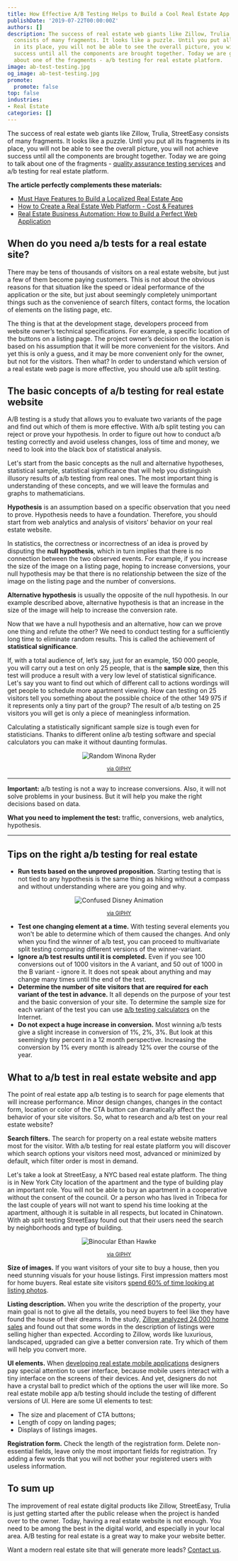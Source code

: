 ```yaml
---
title: How Effective A/B Testing Helps to Build a Cool Real Estate App
publishDate: '2019-07-22T00:00:00Z'
authors: []
description: The success of real estate web giants like Zillow, Trulia, StreetEasy
  consists of many fragments. It looks like a puzzle. Until you put all its fragments
  in its place, you will not be able to see the overall picture, you will not achieve
  success until all the components are brought together. Today we are going to talk
  about one of the fragments - a/b testing for real estate platform.
image: ab-test-testing.jpg
og_image: ab-test-testing.jpg
promote:
  promote: false
top: false
industries:
- Real Estate
categories: []
---
```

The success of real estate web giants like Zillow, Trulia, StreetEasy consists of many fragments. It looks like a puzzle. Until you put all its fragments in its place, you will not be able to see the overall picture, you will not achieve success until all the components are brought together. Today we are going to talk about one of the fragments - [quality assurance testing services](https://anadea.info/services/quality-assurance) and a/b testing for real estate platform.

**The article perfectly complements these materials:**

* [Must Have Features to Build a Localized Real Estate App](https://anadea.info/blog/how-to-embrace-the-power-of-mobile-apps-for-your-real-estate-business)
* [How to Create a Real Estate Web Platform - Cost & Features](https://anadea.info/blog/how-to-create-a-real-estate-web-platform)
* [Real Estate Business Automation: How to Build a Perfect Web Application](https://anadea.info/blog/real-estate-business-automation)

## When do you need a/b tests for a real estate site?

There may be tens of thousands of visitors on a real estate website, but just a few of them become paying customers. This is not about the obvious reasons for that situation like the speed or ideal performance of the application or the site, but just about seemingly completely unimportant things such as the convenience of search filters, contact forms, the location of elements on the listing page, etc.

The thing is that at the development stage, developers proceed from website owner’s technical specifications. For example, a specific location of the buttons on a listing page. The project owner’s decision on the location is based on his assumption that it will be more convenient for the visitors. And yet this is only a guess, and it may be more convenient only for the owner, but not for the visitors. Then what? In order to understand which version of a real estate web page is more effective, you should use a/b split testing.

## The basic concepts of a/b testing for real estate website

A/B testing is a study that allows you to evaluate two variants of the page and find out which of them is more effective. With a/b split testing you can reject or prove your hypothesis. In order to figure out how to conduct a/b testing correctly and avoid useless changes, loss of time and money, we need to look into the black box of statistical analysis.

Let's start from the basic concepts as the null and alternative hypotheses, statistical sample, statistical significance that will help you distinguish illusory results of a/b testing from real ones. The most important thing is understanding of these concepts, and we will leave the formulas and graphs to mathematicians.

**Hypothesis** is an assumption based on a specific observation that you need to prove. Hypothesis needs to have a foundation. Therefore, you should start from web analytics and analysis of visitors' behavior on your real estate website.

In statistics, the correctness or incorrectness of an idea is proved by disputing the **null hypothesis**, which in turn implies that there is no connection between the two observed events. For example, if you increase the size of the image on a listing page, hoping to increase conversions, your null hypothesis may be that there is no relationship between the size of the image on the listing page and the number of conversions.

**Alternative hypothesis** is usually the opposite of the null hypothesis. In our example described above, alternative hypothesis is that an increase in the size of the image will help to increase the conversion rate.

Now that we have a null hypothesis and an alternative, how can we prove one thing and refute the other? We need to conduct testing for a sufficiently long time to eliminate random results. This is called the achievement of **statistical significance**.

If, with a total audience of, let’s say, just for an example, 150 000 people, you will carry out a test on only 25 people, that is the **sample size**, then this test will produce a result with a very low level of statistical significance. Let's say you want to find out which of different call to actions wordings will get people to schedule more apartment viewing. How can testing on 25 visitors tell you something about the possible choice of the other 149 975 if it represents only a tiny part of the group? The result of a/b testing on 25 visitors you will get is only a piece of meaningless information.

Calculating a statistically significant sample size is tough even for statisticians. Thanks to different online a/b testing software and special calculators you can make it without daunting formulas.

<center><img src="https://media.giphy.com/media/26xBI73gWquCBBCDe/giphy.gif" alt="Random Winona Ryder"></center>
<p align="center"><sub><a href="https://media.giphy.com/media/26xBI73gWquCBBCDe/giphy.gif">via GIPHY</a></sub></p>

---
**Important:** a/b testing is not a way to increase conversions. Also, it will not solve problems in your business. But it will help you make the right decisions based on data.

**What you need to implement the test:** traffic, conversions, web analytics, hypothesis.

---

## Tips on the right a/b testing for real estate

* **Run tests based on the unproved proposition.** Starting testing that is not tied to any hypothesis is the same thing as hiking without a compass and without understanding where are you going and why.

<center><img src="https://i.giphy.com/mPytjcsG3XS4o.gif" alt="Confused Disney Animation"></center>
<p align="center"><sub><a href="https://giphy.com/gifs/confused-lost-disney-mPytjcsG3XS4o">via GIPHY</a></sub></p>

* **Test one changing element at a time.** With testing several elements you won't be able to determine which of them caused the changes. And only when you find the winner of a/b test, you can proceed to multivariate split testing comparing different versions of the winner-variant.
* **Ignore a/b test results until it is completed.** Even if you see 100 conversions out of 1000 visitors in the A variant, and 50 out of 1000 in the B variant - ignore it. It does not speak about anything and may change many times until the end of the test.
* **Determine the number of site visitors that are required for each variant of the test in advance.** It all depends on the purpose of your test and the basic conversion of your site. To determine the sample size for each variant of the test you can use [a/b testing calculators](https://abtestguide.com/calc/) on the Internet.
* **Do not expect a huge increase in conversion.** Most winning a/b tests give a slight increase in conversion of 1%, 2%, 3%. But look at this seemingly tiny percent in a 12 month perspective. Increasing the conversion by 1% every month is already 12% over the course of the year.

## What to a/b test in real estate website and app

The point of real estate app a/b testing is to search for page elements that will increase performance. Minor design changes, changes in the contact form, location or color of the CTA button can dramatically affect the behavior of your site visitors. So, what to research and a/b test on your real estate website?

**Search filters.** The search for property on a real estate website matters most for the visitor. With a/b testing for real estate platform you will discover which search options your visitors need most, advanced or minimized by default, which filter order is most in demand.

Let's take a look at StreetEasy, a NYC based real estate platform. The thing is in New York City location of the apartment and the type of building play an important role. You will not be able to buy an apartment in a cooperative without the consent of the council. Or a person who has lived in Tribeca for the last couple of years will not want to spend his time looking at the apartment, although it is suitable in all respects, but located in Chinatown. With ab split testing StreetEasy found out that their users need the search by neighborhoods and type of building.

<center><img src="https://media.giphy.com/media/l2JhORT5IFnj6ioko/giphy.gif" alt="Binocular Ethan Hawke"></center>
<p align="center"><sub><a href="https://giphy.com/gifs/focusworld-focus-world-in-a-valley-of-violence-l2JhORT5IFnj6ioko">via GIPHY</a></sub></p>

**Size of images.** If you want visitors of your site to buy a house, then you need stunning visuals for your house listings. First impression matters most for home buyers. Real estate site visitors [spend 60% of time looking at listing photos](https://www.wsj.com/articles/SB10001424127887324077704578360750949646798).

**Listing description.** When you write the description of the property, your main goal is not to give all the details, you need buyers to feel like they have found the house of their dreams. In the study, [Zillow analyzed 24,000 home sales](https://www.zillow.com/blog/15-words-that-add-value-171182/) and found out that some words in the description of listings were selling higher than expected. According to Zillow, words like luxurious, landscaped, upgraded can give a better conversion rate. Try which of them will help you convert more.

**UI elements.** When [developing real estate mobile applications](https://anadea.info/solutions/real-estate-software) designers pay special attention to user interface, because mobile users interact with a tiny interface on the screens of their devices. And yet, designers do not have a crystal ball to predict which of the options the user will like more. So real estate mobile app a/b testing should include the testing of different versions of UI. Here are some UI elements to test:

* The size and placement of CTA buttons;
* Length of copy on landing pages;
* Displays of listings images.

**Registration form.** Check the length of the registration form. Delete non-essential fields, leave only the most important fields for registration. Try adding a few words that you will not bother your registered users with useless information.

## To sum up

The improvement of real estate digital products like Zillow, StreetEasy, Trulia is just getting started after the public release when the project is handed over to the owner. Today, having a real estate website is not enough. You need to be among the best in the digital world, and especially in your local area. A/B testing for real estate is a great way to make your website better.

Want a modern real estate site that will generate more leads? [Contact us](https://anadea.info/contacts).

